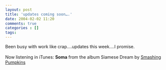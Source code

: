 ```yaml
---
layout: post
title: 'updates coming soon….'
date: 2004-02-02 11:20
comments: true
categories : []
tags:
---
```

Been busy with work like crap....updates this week....I promise.
<br><br>
Now listening in iTunes:  <strong>Soma</strong> from the album Siamese Dream by <a href="http://www.google.com/search?q=%22Smashing Pumpkins%22">Smashing Pumpkins</a><br><br>

